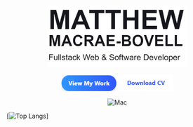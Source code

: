 <!--### Hi there 👋-->

<!--
**MathyouMB/MathyouMB** is a ✨ _special_ ✨ repository because its `README.md` (this file) appears on your GitHub profile.

Here are some ideas to get you started:

- 🔭 I’m currently working on ...
- 🌱 I’m currently learning ...
- 👯 I’m looking to collaborate on ...
- 🤔 I’m looking for help with ...
- 💬 Ask me about ...
- 📫 How to reach me: ...
- 😄 Pronouns: ...
- ⚡ Fun fact: ...
-->

<p align="center">
    <span>
       <img src="https://github.com/MathyouMB/MathyouMB/blob/master/name.png" width="320px"></img>
   </span>
	
<p align="center">
          <img src="https://github.com/MathyouMB/MathyouMB/blob/master/viewmywork.png" width="125px"></img>
          <img src="https://github.com/MathyouMB/MathyouMB/blob/master/downloadcv.png" width="125px"></img> 
	  </p>
  <p align="center">
 <img src="https://github.com/MathyouMB/MathyouMB/blob/master/skill_wheel.gif" width="450px" alt="Mac">
</p>

 </p>
<!--
<div class="d-flex" width="100%">
   <div class="d-flex flex-column flex-items-center flex-justify-center">
       <div>
           <img src="https://github.com/MathyouMB/MathyouMB/blob/master/name.png" width="400px"></img>
       </div>
       <div class="d-flex">
               <div width="100px"><img src="https://github.com/MathyouMB/MathyouMB/blob/master/viewmywork.png" width="100px"></img></div>  
               <div width="100px"><img src="https://github.com/MathyouMB/MathyouMB/blob/master/downloadcv.png" width="100px"></img></div>  
       </div>
   </div>
   <div>
       <img src="https://github.com/MathyouMB/MathyouMB/blob/master/skill_wheel.gif" width="400px" align="right"></img>
   </div>
</div>
-->

[![Top Langs](https://github-readme-stats.vercel.app/api/top-langs/?username=MathyouMB&hide=actionscript,html)]
